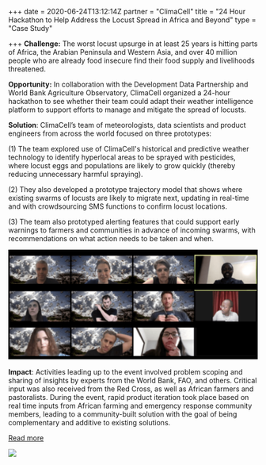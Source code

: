 +++
date = 2020-06-24T13:12:14Z
partner = "ClimaCell"
title = "24 Hour Hackathon to Help Address the Locust Spread in Africa and Beyond"
type = "Case Study"

+++
**Challenge:** The worst locust upsurge in at least 25 years is hitting parts of Africa, the Arabian Peninsula and Western Asia, and over 40 million people who are already food insecure find their food supply and livelihoods threatened.

**Opportunity:** In collaboration with the Development Data Partnership and World Bank Agriculture Observatory, ClimaCell organized a 24-hour hackathon to see whether their team could adapt their weather intelligence platform to support efforts to manage and mitigate the spread of locusts.

**Solution**: ClimaCell’s team of meteorologists, data scientists and product engineers from across the world focused on three prototypes:

(1) The team explored use of ClimaCell's historical and predictive weather technology to identify hyperlocal areas to be sprayed with pesticides, where locust eggs and populations are likely to grow quickly (thereby reducing unnecessary harmful spraying).

(2) They also developed a prototype trajectory model that shows where existing swarms of locusts are likely to migrate next, updating in real-time and with crowdsourcing SMS functions to confirm locust locations.

(3) The team also prototyped alerting features that could support early warnings to farmers and communities in advance of incoming swarms, with recommendations on what action needs to be taken and when.

![](/live-feedback-from-farmers.png)

**Impact**: Activities leading up to the event involved problem scoping and sharing of insights by experts from the World Bank, FAO, and others. Critical input was also received from the Red Cross, as well as African farmers and pastoralists. During the event, rapid product iteration took place based on real time inputs from African farming and emergency response community members, leading to a community-built solution with the goal of being complementary and additive to existing solutions.

[Read more](https://www.climacell.org/blog/climacell-completes-24-hour-hackathon-to-help-address-the-locust-spread-in-africa-and-beyond/)

![](/partners/climacell.png)